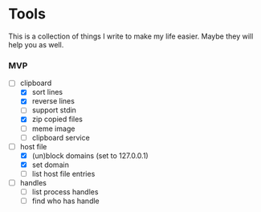 # Tools
This is a collection of things I write to make my life easier. Maybe they will help you as well.

### MVP
- [ ] clipboard
  - [x] sort lines
  - [x] reverse lines
  - [ ] support stdin
  - [x] zip copied files
  - [ ] meme image
  - [ ] clipboard service
- [ ] host file
  - [x] (un)block domains (set to 127.0.0.1)
  - [x] set domain
  - [ ] list host file entries
- [ ] handles
  - [ ] list process handles
  - [ ] find who has handle